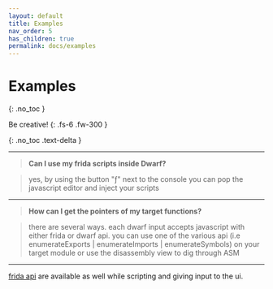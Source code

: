 ```yaml
---
layout: default
title: Examples
nav_order: 5
has_children: true
permalink: docs/examples
---
```


# Examples
{: .no_toc }

Be creative!
{: .fs-6 .fw-300 }

{: .no_toc .text-delta }

---

> **Can I use my frida scripts inside Dwarf?**

> yes, by using the button "ƒ" next to the console you can pop the javascript editor and inject your scripts

---

> **How can I get the pointers of my target functions?**

> there are several ways. each dwarf input accepts javascript with either frida or dwarf api. you can use one of the 
various api (i.e enumerateExports | enumerateImports | enumerateSymbols) on your target module or use the disassembly
view to dig through ASM

---

[frida api](https://www.frida.re/docs/javascript-api) are available as well while scripting and giving input to the ui.